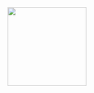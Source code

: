 <div align="center">
  <a href="https://github.com/Igorsaulo">
  <img height="180em" src="https://github-readme-stats.vercel.app/api/top-langs/?username=Igorsaulo&layout=compact&langs_count=7&theme=tokyonight"/>
</div>

